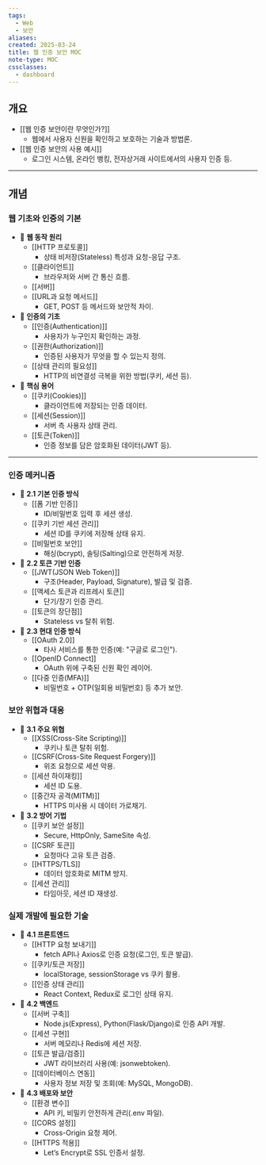 ```yaml
---
tags:
  - Web
  - 보안
aliases: 
created: 2025-03-24
title: 웹 인증 보안 MOC
note-type: MOC
cssclasses:
  - dashboard
---
```


## 개요

- [[웹 인증 보안이란 무엇인가?]]
    - 웹에서 사용자 신원을 확인하고 보호하는 기술과 방법론.
- [[웹 인증 보안의 사용 예시]]
    - 로그인 시스템, 온라인 뱅킹, 전자상거래 사이트에서의 사용자 인증 등.

---

## 개념

### 웹 기초와 인증의 기본

- 📖 **웹 동작 원리**
    - [[HTTP 프로토콜]]
        - 상태 비저장(Stateless) 특성과 요청-응답 구조.
    - [[클라이언트]]
        - 브라우저와 서버 간 통신 흐름.
	- [[서버]]
    - [[URL과 요청 메서드]]
        - GET, POST 등 메서드와 보안적 차이.
- 📖 **인증의 기초**
    - [[인증(Authentication)]]
        - 사용자가 누구인지 확인하는 과정.
    - [[권한(Authorization)]]
        - 인증된 사용자가 무엇을 할 수 있는지 정의.
    - [[상태 관리의 필요성]]
        - HTTP의 비연결성 극복을 위한 방법(쿠키, 세션 등).
- 📖 **핵심 용어**
	- [[쿠키(Cookies)]]
	    - 클라이언트에 저장되는 인증 데이터.
	- [[세션(Session)]]
	    - 서버 측 사용자 상태 관리.
	- [[토큰(Token)]]
	    - 인증 정보를 담은 암호화된 데이터(JWT 등).



---

### 인증 메커니즘

- 📖 **2.1 기본 인증 방식**
    - [[폼 기반 인증]]
        - ID/비밀번호 입력 후 세션 생성.
    - [[쿠키 기반 세션 관리]]
        - 세션 ID를 쿠키에 저장해 상태 유지.
    - [[비밀번호 보안]]
        - 해싱(bcrypt), 솔팅(Salting)으로 안전하게 저장.
- 📖 **2.2 토큰 기반 인증**
    - [[JWT(JSON Web Token)]]
        - 구조(Header, Payload, Signature), 발급 및 검증.
    - [[액세스 토큰과 리프레시 토큰]]
        - 단기/장기 인증 관리.
    - [[토큰의 장단점]]
        - Stateless vs 탈취 위험.
- 📖 **2.3 현대 인증 방식**
    - [[OAuth 2.0]]
        - 타사 서비스를 통한 인증(예: "구글로 로그인").
    - [[OpenID Connect]]
        - OAuth 위에 구축된 신원 확인 레이어.
    - [[다중 인증(MFA)]]
        - 비밀번호 + OTP(일회용 비밀번호) 등 추가 보안.


### 보안 위협과 대응

- 📖 **3.1 주요 위협**
    - [[XSS(Cross-Site Scripting)]]
        - 쿠키나 토큰 탈취 위험.
    - [[CSRF(Cross-Site Request Forgery)]]
        - 위조 요청으로 세션 악용.
    - [[세션 하이재킹]]
        - 세션 ID 도용.
    - [[중간자 공격(MITM)]]
        - HTTPS 미사용 시 데이터 가로채기.
- 📖 **3.2 방어 기법**
    - [[쿠키 보안 설정]]
        - Secure, HttpOnly, SameSite 속성.
    - [[CSRF 토큰]]
        - 요청마다 고유 토큰 검증.
    - [[HTTPS/TLS]]
        - 데이터 암호화로 MITM 방지.
    - [[세션 관리]]
        - 타임아웃, 세션 ID 재생성.

### 실제 개발에 필요한 기술

- 📖 **4.1 프론트엔드**
    - [[HTTP 요청 보내기]]
        - fetch API나 Axios로 인증 요청(로그인, 토큰 발급).
    - [[쿠키/토큰 저장]]
        - localStorage, sessionStorage vs 쿠키 활용.
    - [[인증 상태 관리]]
        - React Context, Redux로 로그인 상태 유지.
- 📖 **4.2 백엔드**
    - [[서버 구축]]
        - Node.js(Express), Python(Flask/Django)로 인증 API 개발.
    - [[세션 구현]]
        - 서버 메모리나 Redis에 세션 저장.
    - [[토큰 발급/검증]]
        - JWT 라이브러리 사용(예: jsonwebtoken).
    - [[데이터베이스 연동]]
        - 사용자 정보 저장 및 조회(예: MySQL, MongoDB).
- 📖 **4.3 배포와 보안**
    - [[환경 변수]]
        - API 키, 비밀키 안전하게 관리(.env 파일).
    - [[CORS 설정]]
        - Cross-Origin 요청 제어.
    - [[HTTPS 적용]]
        - Let’s Encrypt로 SSL 인증서 설정.